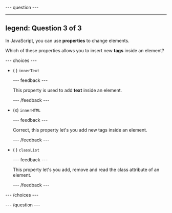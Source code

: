 
--- question ---

---
legend: Question 3 of 3
---

In JavaScript, you can use **properties** to change elements. 

Which of these properties allows you to insert new **tags** inside an element?

--- choices ---

- ( ) `innerText` 


  --- feedback ---

  This property is used to add **text** inside an element.

  --- /feedback ---

- (x) `innerHTML` 


  --- feedback ---

  Correct, this property let's you add new tags inside an element.

  --- /feedback ---

- ( ) `classList` 


  --- feedback ---

  This property let's you add, remove and read the class attribute of an element.

  --- /feedback ---

--- /choices ---

--- /question ---
